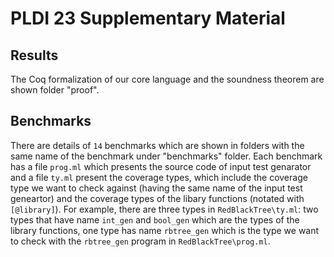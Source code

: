 # PLDI 23 Supplementary Material

## Results

The Coq formalization of our core language and the soundness theorem are shown folder "proof".

## Benchmarks

There are details of `14` benchmarks which are shown in folders with the same name of the benchmark under "benchmarks" folder.
Each benchmark has a file `prog.ml` which presents the source code of input test genarator and a file `ty.ml` present the coverage types, which include the coverage type we want to check against (having the same name of the input test geneartor) and the coverage types of the libary functions (notated with `[@library]`). For example, there are three types in `RedBlackTree\ty.ml`: two types that have name `int_gen` and `bool_gen` which are the types of the library functions, one type has name `rbtree_gen` which is the type we want to check with the `rbtree_gen` program in `RedBlackTree\prog.ml`.
